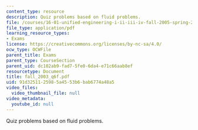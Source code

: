 ```yaml
---
content_type: resource
description: Quiz problems based on fluid problems.
file: /courses/16-01-unified-engineering-i-ii-iii-iv-fall-2005-spring-2006/91d3251125985a4553b6bab6774a48a5_fall_2003_q6f.pdf
file_type: application/pdf
learning_resource_types:
- Exams
license: https://creativecommons.org/licenses/by-nc-sa/4.0/
ocw_type: OCWFile
parent_title: Exams
parent_type: CourseSection
parent_uid: dc102ab9-fad7-5fe0-6da4-e71c66aab8ef
resourcetype: Document
title: fall_2003_q6f.pdf
uid: 91d32511-2598-5a45-53b6-bab6774a48a5
video_files:
  video_thumbnail_file: null
video_metadata:
  youtube_id: null
---
```

Quiz problems based on fluid problems.